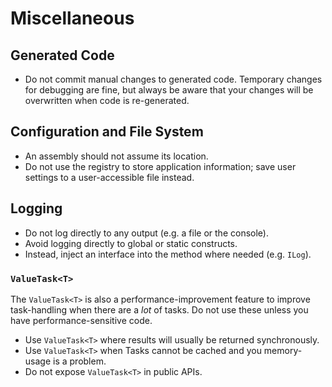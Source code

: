 # Miscellaneous

## Generated Code

* Do not commit manual changes to generated code. Temporary changes for debugging are fine, but always be aware that your changes will be overwritten when code is re-generated.

## Configuration and File System

* An assembly should not assume its location.
* Do not use the registry to store application information; save user settings to a user-accessible file instead.

## Logging

* Do not log directly to any output (e.g. a file or the console).
* Avoid logging directly to global or static constructs.
* Instead, inject an interface into the method where needed (e.g. `ILog`).

### `ValueTask<T>`

The `ValueTask<T>` is also a performance-improvement feature to improve task-handling when there are a _lot_ of tasks. Do not use these unless you have performance-sensitive code.

* Use `ValueTask<T>` where results will usually be returned synchronously.
* Use `ValueTask<T>` when Tasks cannot be cached and you memory-usage is a problem.
* Do not expose `ValueTask<T>` in public APIs.


